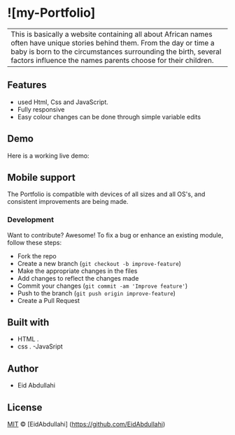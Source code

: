 # ![my-Portfolio]
<table>
<tr>
<td>
  This is basically a  website containing all about  African names often have unique stories behind them. 
      From the day or time a baby is born to the circumstances surrounding the birth, 
      several factors influence the names parents 
      choose for their children.
</td>
</tr>
</table>


## Features

* used Html, Css and JavaScript.
* Fully responsive
* Easy colour changes can be done through simple variable edits



## Demo
Here is a working live demo:
## Mobile support
The Portfolio is compatible with devices of all sizes and all OS's, and consistent improvements are being made.
### Development
Want to contribute? Awesome!
To fix a bug or enhance an existing module, follow these steps:
- Fork the repo
- Create a new branch (`git checkout -b improve-feature`)
- Make the appropriate changes in the files
- Add changes to reflect the changes made
- Commit your changes (`git commit -am 'Improve feature'`)
- Push to the branch (`git push origin improve-feature`)
- Create a Pull Request
## Built with
-  HTML .
-  css .
-JavaSript
## Author
- Eid Abdullahi
## License
[MIT](https://github.com/olio/blob/EidAbdullahi/Portfter/LICENSE.md)
 © [EidAbdullahi] (https://github.com/EidAbdullahi)

